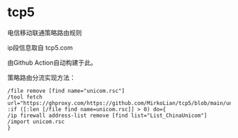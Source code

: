 # tcp5
电信移动联通策略路由规则

ip段信息取自 tcp5.com

由Github Action自动构建于此。

策略路由分流实现方法：
```
/file remove [find name="unicom.rsc"]
/tool fetch url="https://ghproxy.com/https://github.com/MirkoLian/tcp5/blob/main/unicom.rsc"
:if ([:len [/file find name=unicom.rsc]] > 0) do={
/ip firewall address-list remove [find list="List_ChinaUnicom"]
/import unicom.rsc
}
```
